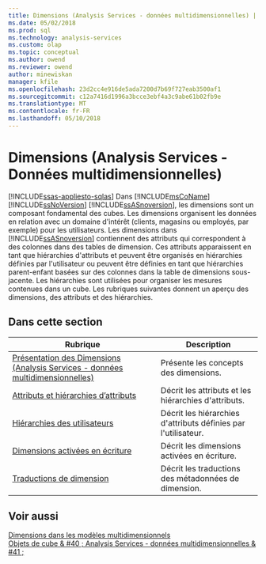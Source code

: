```yaml
---
title: Dimensions (Analysis Services - données multidimensionnelles) | Documents Microsoft
ms.date: 05/02/2018
ms.prod: sql
ms.technology: analysis-services
ms.custom: olap
ms.topic: conceptual
ms.author: owend
ms.reviewer: owend
author: minewiskan
manager: kfile
ms.openlocfilehash: 23d2cc4e916de5ada7200d7b69f727eab3500af1
ms.sourcegitcommit: c12a7416d1996a3bcce3ebf4a3c9abe61b02fb9e
ms.translationtype: MT
ms.contentlocale: fr-FR
ms.lasthandoff: 05/10/2018
---
```

# <a name="dimensions-analysis-services---multidimensional-data"></a>Dimensions (Analysis Services - Données multidimensionnelles)
[!INCLUDE[ssas-appliesto-sqlas](../../includes/ssas-appliesto-sqlas.md)]
  Dans [!INCLUDE[msCoName](../../includes/msconame-md.md)] [!INCLUDE[ssNoVersion](../../includes/ssnoversion-md.md)] [!INCLUDE[ssASnoversion](../../includes/ssasnoversion-md.md)], les dimensions sont un composant fondamental des cubes. Les dimensions organisent les données en relation avec un domaine d'intérêt (clients, magasins ou employés, par exemple) pour les utilisateurs. Les dimensions dans [!INCLUDE[ssASnoversion](../../includes/ssasnoversion-md.md)] contiennent des attributs qui correspondent à des colonnes dans des tables de dimension. Ces attributs apparaissent en tant que hiérarchies d'attributs et peuvent être organisés en hiérarchies définies par l'utilisateur ou peuvent être définies en tant que hiérarchies parent-enfant basées sur des colonnes dans la table de dimensions sous-jacente. Les hiérarchies sont utilisées pour organiser les mesures contenues dans un cube. Les rubriques suivantes donnent un aperçu des dimensions, des attributs et des hiérarchies.  
  
## <a name="in-this-section"></a>Dans cette section  
  
|Rubrique| Description|  
|-----------|-----------------|  
|[Présentation des Dimensions &#40;Analysis Services - données multidimensionnelles&#41;](../../analysis-services/multidimensional-models-olap-logical-dimension-objects/dimensions-introduction.md)|Présente les concepts des dimensions.|  
|[Attributs et hiérarchies d’attributs](../../analysis-services/multidimensional-models-olap-logical-dimension-objects/attributes-and-attribute-hierarchies.md)|Décrit les attributs et les hiérarchies d'attributs.|  
|[Hiérarchies des utilisateurs](../../analysis-services/multidimensional-models-olap-logical-dimension-objects/user-hierarchies.md)|Décrit les hiérarchies d'attributs définies par l'utilisateur.|  
|[Dimensions activées en écriture](../../analysis-services/multidimensional-models-olap-logical-dimension-objects/write-enabled-dimensions.md)|Décrit les dimensions activées en écriture.|  
|[Traductions de dimension](../../analysis-services/multidimensional-models-olap-logical-dimension-objects/dimension-translations.md)|Décrit les traductions des métadonnées de dimension.|  
  
## <a name="see-also"></a>Voir aussi  
 [Dimensions dans les modèles multidimensionnels](../../analysis-services/multidimensional-models/dimensions-in-multidimensional-models.md)   
 [Objets de cube & #40 ; Analysis Services - données multidimensionnelles & #41 ;](../../analysis-services/multidimensional-models-olap-logical-cube-objects/cube-objects-analysis-services-multidimensional-data.md)  
  
  
